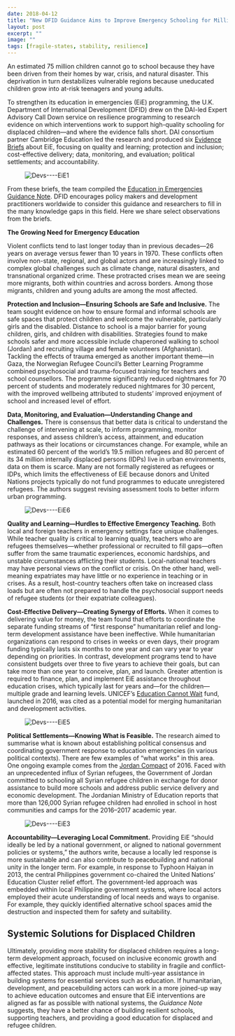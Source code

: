 ```yaml
---
date: 2018-04-12
title: "New DFID Guidance Aims to Improve Emergency Schooling for Millions of Displaced Children"
layout: post
excerpt: ""
image: ""
tags: [fragile-states, stability, resilience]
---
```

<p>An estimated 75 million children cannot go to school because they have been driven from their homes by war, crisis, and natural disaster. This deprivation in turn destabilizes vulnerable regions because uneducated children grow into at-risk teenagers and young adults.</p><p>To strengthen its education in emergencies (EiE) programming, the U.K. Department of International Development (DFID) drew on the DAI-led Expert Advisory Call Down service on resilience programming to research evidence on which interventions work to support high-quality schooling for displaced children—and where the evidence falls short. DAI consortium partner Cambridge Education led the research and produced six <a href="https://www.dai.com/our-work/projects/worldwide-expert-advisory-call-down-services-eacds-lot-b-strengthening-resilience-and-response-to-crises">Evidence Briefs</a> about EiE, focusing on quality and learning; protection and inclusion; cost-effective delivery; data, monitoring, and evaluation; political settlements; and accountability.</p><figure class="kg-card kg-image-card"><img src="https://pubs.ghost.io/uploads/Devs----EiE1.jpg" class="kg-image" alt="Devs----EiE1" loading="lazy" title="Syrian refugee children attend class at a makeshift school near the Syrian border on the outskirts of Mafraq, Jordan. Photo by AP/Muhammed Muheisen and Freedom House."></figure><p>From these briefs, the team compiled the <a href="https://www.dai.com/uploads/EiE_Guidance_Note-8fc7f4.pdf">Education in Emergencies Guidance Note</a>. DFID encourages policy makers and development practitioners worldwide to consider this guidance and researchers to fill in the many knowledge gaps in this field. Here we share select observations from the briefs.</p><p><strong>The Growing Need for Emergency Education</strong></p><p>Violent conflicts tend to last longer today than in previous decades—26 years on average versus fewer than 10 years in 1970. These conflicts often involve non-state, regional, and global actors and are increasingly linked to complex global challenges such as climate change, natural disasters, and transnational organized crime. These protracted crises mean we are seeing more migrants, both within countries and across borders. Among those migrants, children and young adults are among the most affected.</p><p><strong>Protection and Inclusion—Ensuring Schools are Safe and Inclusive.</strong> The team sought evidence on how to ensure formal and informal schools are safe spaces that protect children and welcome the vulnerable, particularly girls and the disabled. Distance to school is a major barrier for young children, girls, and children with disabilities. Strategies found to make schools safer and more accessible include chaperoned walking to school (Jordan) and recruiting village and female volunteers (Afghanistan). Tackling the effects of trauma emerged as another important theme—in Gaza, the Norwegian Refugee Council’s Better Learning Programme combined psychosocial and trauma-focused training for teachers and school counsellors. The programme significantly reduced nightmares for 70 percent of students and moderately reduced nightmares for 30 percent, with the improved wellbeing attributed to students’ improved enjoyment of school and increased level of effort.</p><p><strong>Data, Monitoring, and Evaluation—Understanding Change and Challenges.</strong> There is consensus that better data is critical to understand the challenge of intervening at scale, to inform programming, monitor responses, and assess children’s access, attainment, and education pathways as their locations or circumstances change. For example, while an estimated 60 percent of the world’s 19.5 million refugees and 80 percent of its 34 million internally displaced persons (IDPs) live in urban environments, data on them is scarce. Many are not formally registered as refugees or IDPs, which limits the effectiveness of EiE because donors and United Nations projects typically do not fund programmes to educate unregistered refugees. The authors suggest revising assessment tools to better inform urban programming.</p><figure class="kg-card kg-image-card"><img src="https://pubs.ghost.io/uploads/Devs----EiE6.jpg" class="kg-image" alt="Devs----EiE6" loading="lazy" title="Teachers at a refugee camp in Rojava, Syria, lead students in exercise. Photo: Alberto Hugo Rojas."></figure><p><strong>Quality and Learning—Hurdles to Effective Emergency Teaching.</strong> Both local and foreign teachers in emergency settings face unique challenges. While teacher quality is critical to learning quality, teachers who are refugees themselves—whether professional or recruited to fill gaps—often suffer from the same traumatic experiences, economic hardships, and unstable circumstances afflicting their students. Local-national teachers may have personal views on the conflict or crisis. On the other hand, well-meaning expatriates may have little or no experience in teaching or in crises. As a result, host-country teachers often take on increased class loads but are often not prepared to handle the psychosocial support needs of refugee students (or their expatriate colleagues).</p><p><strong>Cost-Effective Delivery—Creating Synergy of Efforts.</strong> When it comes to delivering value for money, the team found that efforts to coordinate the separate funding streams of “first response” humanitarian relief and long-term development assistance have been ineffective. While humanitarian organizations can respond to crises in weeks or even days, their program funding typically lasts six months to one year and can vary year to year depending on priorities. In contrast, development programs tend to have consistent budgets over three to five years to achieve their goals, but can take more than one year to conceive, plan, and launch. Greater attention is required to finance, plan, and implement EiE assistance throughout education crises, which typically last for years and—for the children—multiple grade and learning levels. UNICEF’s <a href="http://www.educationcannotwait.org/">Education Cannot Wait</a> fund, launched in 2016, was cited as a potential model for merging humanitarian and development activities.</p><figure class="kg-card kg-image-card"><img src="https://pubs.ghost.io/uploads/Devs----EiE5.jpg" class="kg-image" alt="Devs----EiE5" loading="lazy" title="Children of the Sheikh Misri refugee camp just south of Jalalabad, Afghanistan."></figure><p><strong>Political Settlements—Knowing What is Feasible.</strong> The research aimed to summarise what is known about establishing political consensus and coordinating government response to education emergencies (in various political contexts). There are few examples of “what works” in this area. One ongoing example comes from the <a href="https://www.dai.com/our-work/projects/jordan-competitiveness-program-jcp">Jordan Compact</a> of 2016. Faced with an unprecedented influx of Syrian refugees, the Government of Jordan committed to schooling all Syrian refugee children in exchange for donor assistance to build more schools and address public service delivery and economic development. The Jordanian Ministry of Education reports that more than 126,000 Syrian refugee children had enrolled in school in host communities and camps for the 2016–2017 academic year.</p><figure class="kg-card kg-image-card"><img src="https://pubs.ghost.io/uploads/Devs----EiE3.jpg" class="kg-image" alt="Devs----EiE3" loading="lazy" title="Young students in Takegon, Aceh, Indonesia, following the 2004 Tsunami. Photo by Daniel Ziv."></figure><p><strong>Accountability—Leveraging Local Commitment.</strong> Providing EiE “should ideally be led by a national government, or aligned to national government policies or systems,” the authors write, because a locally led response is more sustainable and can also contribute to peacebuilding and national unity in the longer term. For example, in response to Typhoon Haiyan in 2013, the central Philippines government co-chaired the United Nations’ Education Cluster relief effort. The government-led approach was embedded within local Philippine government systems, where local actors employed their acute understanding of local needs and ways to organise. For example, they quickly identified alternative school spaces amid the destruction and inspected them for safety and suitability.</p><h2 id="systemic-solutions-for-displaced-children">Systemic Solutions for Displaced Children</h2><p>Ultimately, providing more stability for displaced children requires a long-term development approach, focused on inclusive economic growth and effective, legitimate institutions conducive to stability in fragile and conflict-affected states. This approach must include multi-year assistance in building systems for essential services such as education. If humanitarian, development, and peacebuilding actors can work in a more joined-up way to achieve education outcomes and ensure that EiE interventions are aligned as far as possible with national systems, the <em>Guidance Note</em> suggests, they have a better chance of building resilient schools, supporting teachers, and providing a good education for displaced and refugee children.</p>
  
